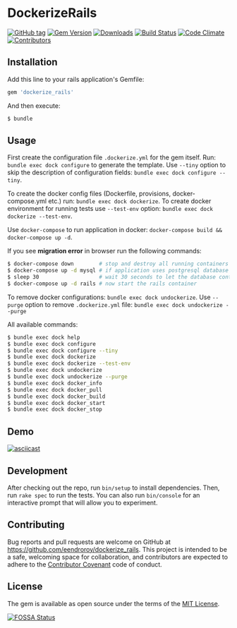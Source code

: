 # DockerizeRails

[![GitHub tag](https://img.shields.io/github/tag/eendroroy/dockerize_rails.svg)](https://github.com/eendroroy/dockerize_rails)
[![Gem Version](https://badge.fury.io/rb/dockerize_rails.svg)](https://rubygems.org/gems/dockerize_rails)
[![Downloads](https://img.shields.io/gem/dt/dockerize_rails.svg)](https://rubygems.org/gems/dockerize_rails)
[![Build Status](https://travis-ci.org/eendroroy/dockerize_rails.svg?branch=master)](https://travis-ci.org/eendroroy/dockerize_rails)
[![Code Climate](https://codeclimate.com/github/eendroroy/dockerize_rails/badges/gpa.svg)](https://codeclimate.com/github/eendroroy/dockerize_rails)
[![Contributors](https://img.shields.io/github/contributors/eendroroy/dockerize_rails.svg)](CONTRIBUTORS.md)

## Installation

Add this line to your rails application's Gemfile:

```ruby
gem 'dockerize_rails'
```

And then execute:
```bash
$ bundle
```

## Usage

First create the configuration file `.dockerize.yml` for the gem itself.
Run: `bundle exec dock configure` to generate the template.
Use `--tiny` option to skip the description of configuration fields: `bundle exec dock configure --tiny`.

To create the docker config files (Dockerfile, provisions, docker-compose.yml etc.) run: `bundle exec dock dockerize`.
To create docker environment for running tests use `--test-env` option: `bundle exec dock dockerize --test-env`.

Use `docker-compose` to run application in docker: `docker-compose build && docker-compose up -d`.

If you see **migration error** in browser run the following commands:

```bash
$ docker-compose down        # stop and destroy all running containers
$ docker-compose up -d mysql # if application uses postgresql database use 'postgresql' instead of 'mysql'
$ sleep 30                   # wait 30 seconds to let the database container start properly
$ docker-compose up -d rails # now start the rails container
```

To remove docker configurations: `bundle exec dock undockerize`. Use `--purge` option to remove `.dockerize.yml` file: `bundle exec dock undockerize --purge`

All available commands:
```bash
$ bundle exec dock help
$ bundle exec dock configure
$ bundle exec dock configure --tiny
$ bundle exec dock dockerize
$ bundle exec dock dockerize --test-env
$ bundle exec dock undockerize
$ bundle exec dock undockerize --purge
$ bundle exec dock docker_info
$ bundle exec dock docker_pull
$ bundle exec dock docker_build
$ bundle exec dock docker_start
$ bundle exec dock docker_stop
```

## Demo

[![asciicast](https://asciinema.org/a/121552.png)](https://asciinema.org/a/121552)

## Development

After checking out the repo, run `bin/setup` to install dependencies. Then, run `rake spec` to run the tests. You can also run `bin/console` for an interactive prompt that will allow you to experiment.


## Contributing

Bug reports and pull requests are welcome on GitHub at https://github.com/eendroroy/dockerize_rails. This project is intended to be a safe, welcoming space for collaboration, and contributors are expected to adhere to the [Contributor Covenant](http://contributor-covenant.org) code of conduct.


## License

The gem is available as open source under the terms of the [MIT License](http://opensource.org/licenses/MIT).

[![FOSSA Status](https://app.fossa.io/api/projects/git%2Bhttps%3A%2F%2Fgithub.com%2Feendroroy%2Fdockerize_rails.svg?type=large)](https://app.fossa.io/projects/git%2Bhttps%3A%2F%2Fgithub.com%2Feendroroy%2Fdockerize_rails?ref=badge_large)

